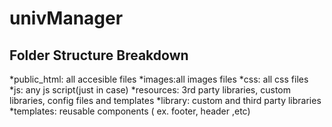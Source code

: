 # univManager
## Folder Structure Breakdown
*public_html: all accesible files
 *images:all images files
 *css: all css files
 *js: any js script(just in case)
*resources: 3rd party libraries, custom libraries, config files and templates
 *library: custom and third party libraries
 *templates: reusable components ( ex. footer, header ,etc)

